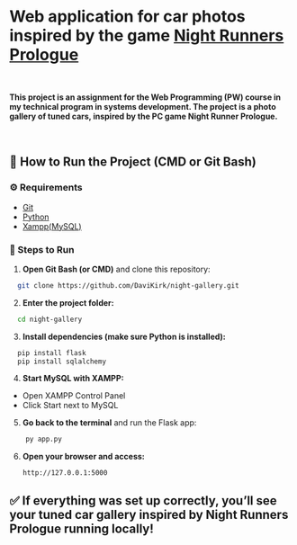 # Web application for car photos inspired by the game [Night Runners Prologue](https://store.steampowered.com/app/2707900/NIGHTRUNNERS_PROLOGUE/)

<br>

**This project is an assignment for the Web Programming (PW) course in my technical program in systems development. The project is a photo gallery of tuned cars, inspired by the PC game Night Runner Prologue.**

<br>

## 🚗 How to Run the Project (CMD or Git Bash)

### ⚙️ Requirements 

- [Git](https://git-scm.com/install/)
- [Python](https://www.python.org/downloads/)
- [Xampp(MySQL)](https://www.apachefriends.org/pt_br/index.html)

### 🧩 Steps to Run

1. **Open Git Bash (or CMD)** and clone this repository:
```bash
  git clone https://github.com/DaviKirk/night-gallery.git
```
2. **Enter the project folder:**
```bash
  cd night-gallery
 ```
3. **Install dependencies (make sure Python is installed):**
```bash
  pip install flask
  pip install sqlalchemy
 ```
4. **Start MySQL with XAMPP:**

  - Open XAMPP Control Panel
  - Click Start next to MySQL

5. **Go back to the terminal** and run the Flask app:
```bash
    py app.py
```
6. **Open your browser and access:**

   ```ccp
   http://127.0.0.1:5000
   ```

## ✅ If everything was set up correctly, you’ll see your tuned car gallery inspired by Night Runners Prologue running locally!

